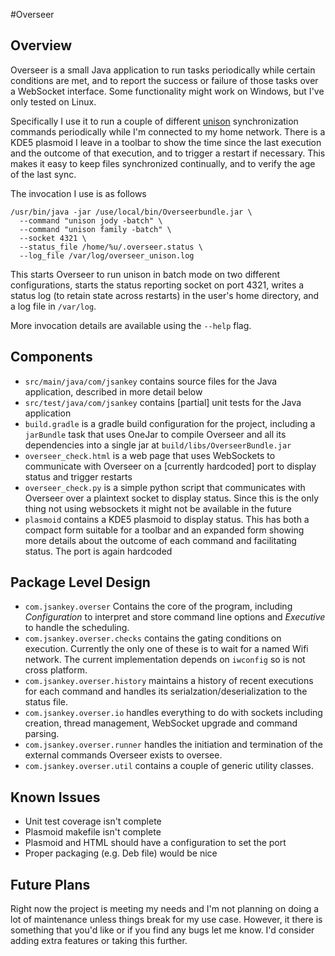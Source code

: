 #Overseer

## Overview

Overseer is a small Java application to run tasks periodically while certain conditions are met, and to report
the success or failure of those tasks over a WebSocket interface. Some functionality might work on Windows, but
I've only tested on Linux.

Specifically I use it to run a couple of different [unison](https://www.cis.upenn.edu/~bcpierce/unison/)
synchronization commands periodically while I'm connected to my home network. There is a KDE5 plasmoid I leave
in a toolbar to show the time since the last execution and the outcome of that execution, and to trigger a
restart if necessary. This makes it easy to keep files synchronized continually, and to verify the age of the
last sync. 

The invocation I use is as follows

```
/usr/bin/java -jar /use/local/bin/Overseerbundle.jar \
  --command "unison jody -batch" \
  --command "unison family -batch" \
  --socket 4321 \
  --status_file /home/%u/.overseer.status \
  --log_file /var/log/overseer_unison.log
```

This starts Overseer to run unison in batch mode on two different configurations, starts the status reporting
socket on port 4321, writes a status log (to retain state across restarts) in the user's home directory, and
a log file in `/var/log`.

More invocation details are available using the `--help` flag.


## Components

* `src/main/java/com/jsankey` contains source files for the Java application, described in more detail below
* `src/test/java/com/jsankey` contains [partial] unit tests for the Java application
* `build.gradle` is a gradle build configuration for the project, including a `jarBundle` task that uses OneJar
  to compile Overseer and all its dependencies into a single jar at `build/libs/OverseerBundle.jar`
* `overseer_check.html` is a web page that uses WebSockets to communicate with Overseer on a [currently hardcoded]
  port to display status and trigger restarts
* `overseer_check.py` is a simple python script that communicates with Overseer over a plaintext socket to display
  status. Since this is the only thing not using websockets it might not be available in the future
* `plasmoid` contains a KDE5 plasmoid to display status. This has both a compact form suitable for a toolbar and an
  expanded form showing more details about the outcome of each command and facilitating status. The port is again
  hardcoded


## Package Level Design

* `com.jsankey.overser` Contains the core of the program, including *Configuration* to interpret and store command
  line options and *Executive* to handle the scheduling.
* `com.jsankey.overser.checks` contains the gating conditions on execution. Currently the only one of these is
  to wait for a named Wifi network. The current implementation depends on `iwconfig` so is not cross platform.
* `com.jsankey.overser.history` maintains a history of recent executions for each command and handles its
  serialzation/deserialization to the status file.
* `com.jsankey.overser.io` handles everything to do with sockets including creation, thread management, WebSocket
  upgrade and command parsing.
* `com.jsankey.overser.runner` handles the initiation and termination of the external commands Overseer exists
  to oversee.
* `com.jsankey.overser.util` contains a couple of generic utility classes.


## Known Issues

* Unit test coverage isn't complete
* Plasmoid makefile isn't complete
* Plasmoid and HTML should have a configuration to set the port
* Proper packaging (e.g. Deb file) would be nice


## Future Plans

Right now the project is meeting my needs and I'm not planning on doing a lot of maintenance unless things break
for my use case. However, it there is something that you'd like or if you find any bugs let me know. I'd consider
adding extra features or taking this further.
